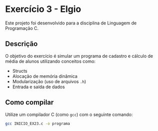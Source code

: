 # Exercício 3 - Elgio

Este projeto foi desenvolvido para a disciplina de Linguagem de Programação C.

## Descrição

O objetivo do exercício é simular um programa de cadastro e cálculo de média de alunos utilizando conceitos como:

- Structs
- Alocação de memória dinâmica
- Modularização (uso de arquivos `.h`)
- Entrada e saída de dados

## Como compilar

Utilize um compilador C (como `gcc`) com o seguinte comando:

```bash
gcc INICIO_EX23.c -o programa
